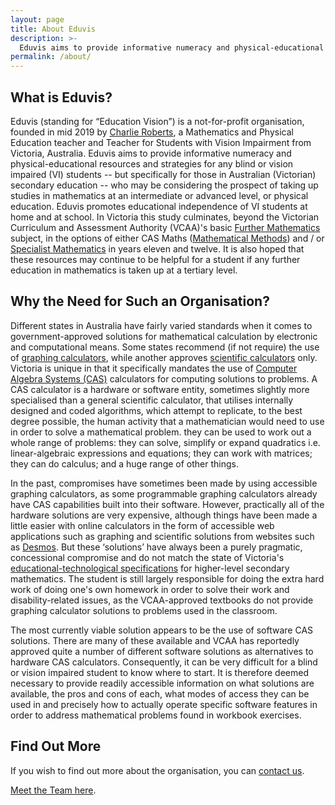 ```yaml
---
layout: page
title: About Eduvis
description: >-
  Eduvis aims to provide informative numeracy and physical-educational resources and strategies for any blind or vision impaired (VI) students -- but specifically for those in Australian (Victorian) secondary education -- who may be considering the prospect of taking up studies in mathematics at an intermediate or advanced level, or physical education. Eduvis promotes educational independence of VI students at home and at school."
permalink: /about/
---
```


## What is Eduvis?

Eduvis (standing for &ldquo;Education Vision&rdquo;) is a not-for-profit organisation, founded in mid 2019 by [Charlie Roberts](https://www.linkedin.com/in/charlie-roberts-97505455/), a Mathematics and Physical Education teacher and Teacher for Students with Vision Impairment from Victoria, Australia. Eduvis aims to provide informative numeracy and physical-educational resources and strategies for any blind or vision impaired (VI) students -- but specifically for those in Australian (Victorian) secondary education -- who may be considering the prospect of taking up studies in mathematics at an intermediate or advanced level, or physical education. Eduvis promotes educational independence of VI students at home and at school. In Victoria this study culminates, beyond the Victorian Curriculum and Assessment Authority (VCAA)'s basic [Further Mathematics](https://www.vcaa.vic.edu.au/curriculum/vce/vce-study-designs/furthermathematics/Pages/Index.aspx) subject, in the options of either CAS Maths ([Mathematical Methods](https://www.vcaa.vic.edu.au/curriculum/vce/vce-study-designs/mathematicalmethods/Pages/Index.aspx)) and / or [Specialist Mathematics](https://www.vcaa.vic.edu.au/curriculum/vce/vce-study-designs/specialistmathematics/Pages/Index.aspx) in years eleven and twelve. It is also hoped that these resources may continue to be helpful for a student if any further education in mathematics is taken up at a tertiary level.

## Why the Need for Such an Organisation?

Different states in Australia have fairly varied standards when it comes to government-approved solutions for mathematical calculation by electronic and computational means. Some states recommend (if not require) the use of [graphing calculators](https://en.wikipedia.org/wiki/Graphing_calculator), while another approves [scientific calculators](https://en.wikipedia.org/wiki/Scientific_calculator) only. Victoria is unique in that it specifically mandates the use of [Computer Algebra Systems (CAS)](http://www.math.wpi.edu/IQP/BVCalcHist/calc5.html#:~:text=Computer%20Algebra%20systems%20can%20be,integrate%2C%20and%20differentiate%20arbitrary%20equations.) calculators for computing solutions to problems. A CAS calculator is a hardware or software entity, sometimes slightly more specialised than a general scientific calculator, that utilises internally designed and coded algorithms, which attempt to replicate, to the best degree possible, the human activity that a mathematician would need to use in order to solve a mathematical problem. they can be used to work out a whole range of problems: they can solve, simplify or expand quadratics i.e. linear-algebraic expressions and equations; they can work with matrices; they can do calculus; and a huge range of other things.

In the past, compromises have sometimes been made by using accessible graphing calculators, as some programmable graphing calculators already have CAS capabilities built into their software. However, practically all of the hardware solutions are very expensive, although things have been made a little easier with online calculators in the form of accessible web applications such as graphing and scientific solutions from websites such as [Desmos](https://www.desmos.com/). But these &lsquo;solutions&rsquo; have always been a purely pragmatic, concessional compromise and do not match the state of Victoria's [educational-technological specifications](https://www.vcaa.vic.edu.au/assessment/vce-assessment/materials/Pages/calculators.aspx) for higher-level secondary mathematics. The student is still largely responsible for doing the extra hard work of doing one's own homework in order to solve their work and disability-related issues, as the VCAA-approved textbooks do not provide graphing calculator solutions to problems used in the classroom.

The most currently viable solution appears to be the use of software CAS solutions. There are many of these available and VCAA has reportedly approved quite a number of different software solutions as alternatives to hardware CAS calculators. Consequently, it can be very difficult for a blind or vision impaired student to know where to start. It is therefore deemed necessary to provide readily accessible information on what solutions are available, the pros and cons of each, what modes of access they can be used in and precisely how to actually operate specific software features in order to address mathematical problems found in workbook exercises.

## Find Out More

If you wish to find out more about the organisation, you can [contact us](/contact/).

[Meet the Team here](/team/).
